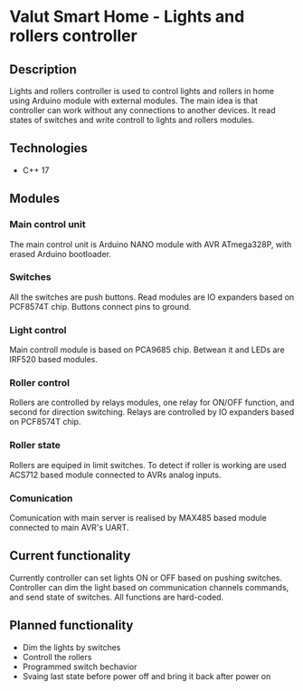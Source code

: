 # Valut Smart Home - Lights and rollers controller
## Description
Lights and rollers controller is used to control lights and rollers in home using Arduino module with external modules. The main idea is that controller can work without any connections to another devices. It read states of switches and write controll to lights and rollers modules.
## Technologies
- C++ 17
## Modules
### Main control unit
The main control unit is Arduino NANO module with AVR ATmega328P, with erased Arduino bootloader.
### Switches
All the switches are push buttons. Read modules are IO expanders based on PCF8574T chip. Buttons connect pins to ground.
### Light control
Main controll module is based on PCA9685 chip. Betwean it and LEDs are IRF520 based modules.
### Roller control
Rollers are controlled by relays modules, one relay for ON/OFF function, and second for direction switching. Relays are controlled by IO expanders based on PCF8574T chip.
### Roller state
Rollers are equiped in limit switches. To detect if roller is working are used ACS712 based module connected to AVRs analog inputs.
### Comunication
Comunication with main server is realised by MAX485 based module connected to main AVR's UART.
## Current functionality
Currently controller can set lights ON or OFF based on pushing switches. Controller can dim the light based on communication channels commands, and send state of switches. All functions are hard-coded.
## Planned functionality
- Dim the lights by switches
- Controll the rollers
- Programmed switch bechavior
- Svaing last state before power off and bring it back after power on
